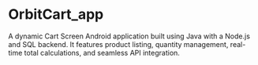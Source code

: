 # OrbitCart_app
A dynamic Cart Screen Android application built using Java with a Node.js and SQL backend. It features product listing, quantity management, real-time total calculations, and seamless API integration.
